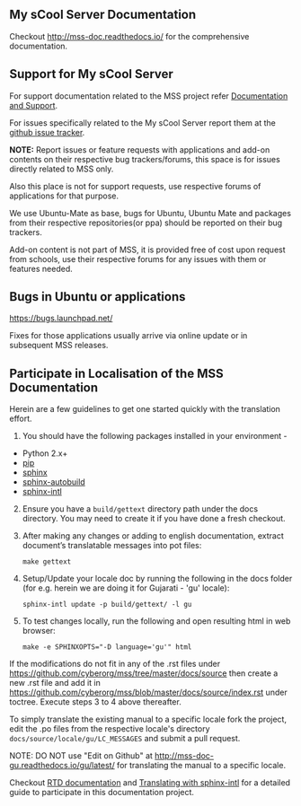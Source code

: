My sCool Server Documentation
-----------------------------
Checkout http://mss-doc.readthedocs.io/ for the comprehensive documentation.

Support for My sCool Server
---------------------------
For support documentation related to the MSS project refer [Documentation and Support](http://mss-doc.readthedocs.io/en/latest/08-Useful%20Documentation%20and%20Support.html).

For issues specifically related to the My sCool Server report them at the [github issue tracker](https://github.com/RechercheTech/mss/issues).

**NOTE:** Report issues or feature requests with applications and add-on contents on their respective bug trackers/forums, this space is for issues directly related to MSS only.

Also this place is not for support requests, use respective forums of applications for that purpose. 

We use Ubuntu-Mate as base, bugs for Ubuntu, Ubuntu Mate and packages from their respective repositories(or ppa) should be reported on their bug trackers.

Add-on content is not part of MSS, it is provided free of cost upon request from schools, use their respective forums for any issues with them or features needed.

Bugs in Ubuntu or applications
------------------------------
https://bugs.launchpad.net/

Fixes for those applications usually arrive via online update or in subsequent MSS releases.

Participate in Localisation of the MSS Documentation
---------------------------------------------------
Herein are a few guidelines to get one started quickly with the translation effort.

1. You should have the following packages installed in your environment -
 - Python 2.x+
 - [pip](https://pip.pypa.io/en/stable/installing/)
 - [sphinx](http://www.sphinx-doc.org/en/stable/tutorial.html#install-sphinx)
 - [sphinx-autobuild](https://pypi.python.org/pypi/sphinx-autobuild#installation)
 - [sphinx-intl](https://pypi.python.org/pypi/sphinx-intl#installation)

2. Ensure you have a `build/gettext` directory path under the docs directory. You may need to create it if you have done a fresh checkout.

3. After making any changes or adding to english documentation, extract document’s translatable messages into pot files:

	`make gettext`

4. Setup/Update your locale doc by running the following in the docs folder (for e.g. herein we are doing it for Gujarati - 'gu' locale):

    `sphinx-intl update -p build/gettext/ -l gu`

5. To test changes locally, run the following and open resulting html in web browser:

    `make -e SPHINXOPTS="-D language='gu'" html`

If the modifications do not fit in any of the .rst files under https://github.com/cyberorg/mss/tree/master/docs/source then create a new .rst file and add it in https://github.com/cyberorg/mss/blob/master/docs/source/index.rst under toctree. Execute steps 3 to 4 above thereafter.

To simply translate the existing manual to a specific locale fork the project, edit the .po files from the respective locale's directory `docs/source/locale/gu/LC_MESSAGES` and submit a pull request.

NOTE: DO NOT use "Edit on Github" at http://mss-doc-gu.readthedocs.io/gu/latest/ for translating the manual to a specific locale.

Checkout [RTD documentation](http://mss-doc.readthedocs.io/) and [Translating with sphinx-intl](http://www.sphinx-doc.org/en/stable/intl.html#translating-with-sphinx-intl) for a detailed guide to participate in this documentation project.
